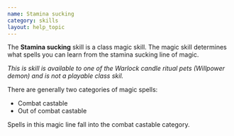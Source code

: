 ```yaml
---
name: Stamina sucking
category: skills
layout: help_topic
---
```

The **Stamina sucking** skill is a class magic skill. The magic skill determines what spells you can learn from the stamina sucking line of magic.

_This is skill is available to one of the Warlock candle ritual pets (Willpower demon) and is not a playable class skil._

There are generally two categories of magic spells:

*   Combat castable
*   Out of combat castable

Spells in this magic line fall into the combat castable category.